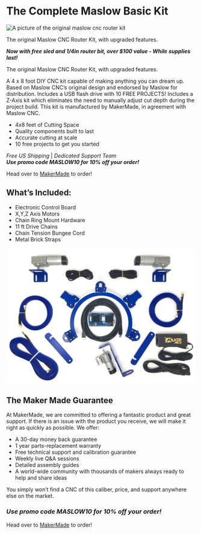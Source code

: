 # The Complete Maslow Basic Kit

![A picture of the original maslow cnc router kit](https://github.com/anthonygilbertt/The-Original-Maslow-CNC/blob/Updates-September-21-2021/Maslow.jpg)

The original Maslow CNC Router Kit, with upgraded features.

***Now with free sled and 1/4in router bit, over $100 value - While supplies last!***

The original Maslow CNC Router Kit, with upgraded features.

A 4 x 8 foot DIY CNC kit capable of making anything you can dream up. Based on Maslow CNC’s original design and endorsed by Maslow for distribution. Includes a USB flash drive with 10 FREE PROJECTS!
Includes a Z-Axis kit which eliminates the need to manually adjust cut depth during the project build. This kit is manufactured by MakerMade, in agreement with Maslow CNC.

* 4x8 feet of Cutting Space
* Quality components built to last 
* Accurate cutting at scale 
* 10 free projects to get you started

*Free US Shipping* | *Dedicated Support Team*  
***Use promo code MASLOW10 for 10% off your order!***

Head over to [MakerMade](https://makermade.com/collections/all/products/basic-maslow-cnc-kit) to order!

## What’s Included:

* Electronic Control Board
* X,Y,Z Axis Motors
* Chain Ring Mount Hardware
* 11 ft Drive Chains
* Chain Tension Bungee Cord
* Metal Brick Straps


![Maslow Original Kit Contents](https://raw.githubusercontent.com/MaslowCommunityGarden/The-Original-Maslow-CNC/Updates-August-2021/Complete_Kit-_Minus_Hardware-SMALL.png)

## The Maker Made Guarantee

At MakerMade, we are committed to offering a fantastic product and great support. If there is an issue with the product you receive, we will make it right as quickly as possible. We offer:

* A 30-day money back guarantee
* 1 year parts-replacement warranty
* Free technical support and calibration guarantee
* Weekly live Q&A sessions
* Detailed assembly guides
* A world-wide community with thousands of makers always ready to help and share ideas

You simply won’t find a CNC of this caliber, price, and support anywhere else on the market.

### ***Use promo code MASLOW10 for 10% off your order!***

Head over to [MakerMade](https://makermade.com/collections/all/products/basic-maslow-cnc-kit) to order!
